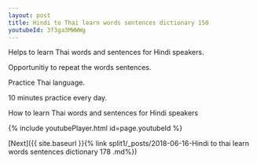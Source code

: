 ```yaml
---
layout: post
title: Hindi to Thai learn words sentences dictionary 150 
youtubeId: 3f3ga3MWWWg
---
```

 
 
Helps to learn Thai words and sentences for Hindi speakers.

Opportunitiy to repeat the words sentences. 

Practice Thai language. 
 
10 minutes practice every day. 
 
How to learn Thai words and sentences for Hindi speakers 
 
{% include youtubePlayer.html id=page.youtubeId %}
 
 
[Next]({{ site.baseurl }}{% link  split1/_posts/2018-06-16-Hindi to thai learn words sentences dictionary 178 .md%})
 
